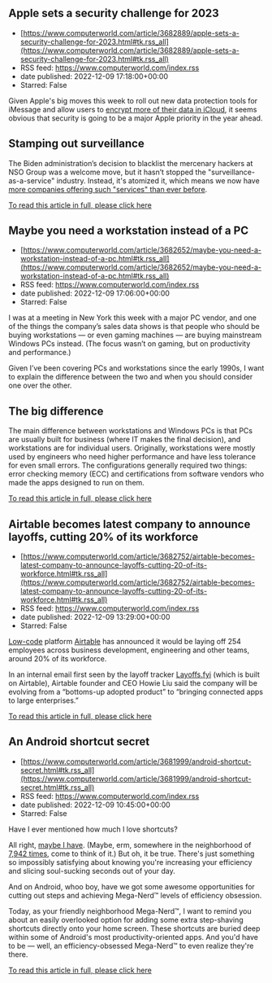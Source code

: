 ## Apple sets a security challenge for 2023
 - [https://www.computerworld.com/article/3682889/apple-sets-a-security-challenge-for-2023.html#tk.rss_all](https://www.computerworld.com/article/3682889/apple-sets-a-security-challenge-for-2023.html#tk.rss_all)
 - RSS feed: https://www.computerworld.com/index.rss
 - date published: 2022-12-09 17:18:00+00:00
 - Starred: False

<article>
	<section class="page">
<p>Given Apple's big moves this week to roll out new data protection tools for iMessage and allow users to <a href="https://www.computerworld.com/article/3682649/apple-finally-adds-encryption-to-icloud-backups.html">encrypt more of their data in iCloud</a>, it seems obvious that security is going to be a major Apple priority in the year ahead.</p><h2><strong>Stamping out surveillance</strong></h2>
<p>The Biden administration’s decision to blacklist the mercenary hackers at NSO Group was a welcome move, but it hasn’t stopped the "surveillance-as-a-service" industry. Instead, it's atomized it, which means we now have <a href="https://www.seattletimes.com/business/technology/how-the-global-spyware-industry-spiraled-out-of-control/" rel="noopener nofollow" target="_blank">more companies offering such "services" than ever before</a>.</p><p class="jumpTag"><a href="https://www.computerworld.com/article/3682889/apple-sets-a-security-challenge-for-2023.html#jump">To read this article in full, please click here</a></p></section></article>

## Maybe you need a workstation instead of a PC
 - [https://www.computerworld.com/article/3682652/maybe-you-need-a-workstation-instead-of-a-pc.html#tk.rss_all](https://www.computerworld.com/article/3682652/maybe-you-need-a-workstation-instead-of-a-pc.html#tk.rss_all)
 - RSS feed: https://www.computerworld.com/index.rss
 - date published: 2022-12-09 17:06:00+00:00
 - Starred: False

<article>
	<section class="page">
<p>I was at a meeting in New York this week with a major PC vendor, and one of the things the company’s sales data shows is that people who should be buying workstations — or even gaming machines — are buying mainstream Windows PCs instead. (The focus wasn’t on gaming, but on productivity and performance.)</p><p>Given I’ve been covering PCs and workstations since the early 1990s, I want to explain the difference between the two and when you should consider one over the other.</p><h2>The big difference</h2>
<p>The main difference between workstations and Windows PCs is that PCs are usually built for business (where IT makes the final decision), and workstations are for individual users. Originally, workstations were mostly used by engineers who need higher performance and have less tolerance for even small errors. The configurations generally required two things: error checking memory (ECC) and certifications from software vendors who made the apps designed to run on them.</p><p class="jumpTag"><a href="https://www.computerworld.com/article/3682652/maybe-you-need-a-workstation-instead-of-a-pc.html#jump">To read this article in full, please click here</a></p></section></article>

## Airtable becomes latest company to announce layoffs, cutting 20% of its workforce
 - [https://www.computerworld.com/article/3682752/airtable-becomes-latest-company-to-announce-layoffs-cutting-20-of-its-workforce.html#tk.rss_all](https://www.computerworld.com/article/3682752/airtable-becomes-latest-company-to-announce-layoffs-cutting-20-of-its-workforce.html#tk.rss_all)
 - RSS feed: https://www.computerworld.com/index.rss
 - date published: 2022-12-09 13:29:00+00:00
 - Starred: False

<article>
	<section class="page">
<p><a href="https://www.infoworld.com/article/3628183/what-is-low-code-development-faster-app-creation.html">Low-code</a> platform <a href="https://www.computerworld.com/article/3661208/airtable-exec-describes-building-a-data-hub-for-the-enterprise.html">Airtable</a> has announced it would be laying off 254 employees across business development, engineering and other teams, around 20% of its workforce.</p><p>In an internal email first seen by the layoff tracker <a href="https://layoffs.fyi/" rel="nofollow">Layoffs.fyi</a> (which is built on Airtable), Airtable founder and CEO Howie Liu said the company will be evolving from a “bottoms-up adopted product” to “bringing connected apps to large enterprises.”</p><p class="jumpTag"><a href="https://www.computerworld.com/article/3682752/airtable-becomes-latest-company-to-announce-layoffs-cutting-20-of-its-workforce.html#jump">To read this article in full, please click here</a></p></section></article>

## An Android shortcut secret
 - [https://www.computerworld.com/article/3681999/android-shortcut-secret.html#tk.rss_all](https://www.computerworld.com/article/3681999/android-shortcut-secret.html#tk.rss_all)
 - RSS feed: https://www.computerworld.com/index.rss
 - date published: 2022-12-09 10:45:00+00:00
 - Starred: False

<article>
	<section class="page">
<p>Have I ever mentioned how much I love shortcuts?</p><p>All right, <a href="https://www.computerworld.com/article/3662756/android-shortcuts.html">maybe I have</a>. (Maybe, erm, somewhere in the neighborhood of <a href="https://www.computerworld.com/article/3658207/pixel-shortcuts.html">7,942 times</a>, come to think of it.) But oh, it be true. There's just something so impossibly satisfying about knowing you're increasing your efficiency and slicing soul-sucking seconds out of your day.</p><p>And on Android, whoo boy, have we got some awesome opportunities for cutting out steps and achieving Mega-Nerd™ levels of efficiency obsession.</p><p>Today, as your friendly neighborhood Mega-Nerd™, I want to remind you about an easily overlooked option for adding some extra step-shaving shortcuts directly onto your home screen. These shortcuts are buried deep within some of Android's most productivity-oriented apps. And you'd have to be — well, an efficiency-obsessed Mega-Nerd™ to even realize they're there.</p><p class="jumpTag"><a href="https://www.computerworld.com/article/3681999/android-shortcut-secret.html#jump">To read this article in full, please click here</a></p></section></article>
